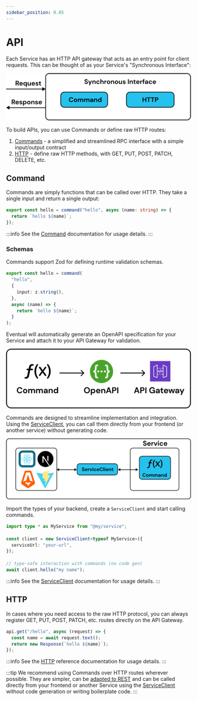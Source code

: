 ```yaml
---
sidebar_position: 0.05
---
```


# API

Each Service has an HTTP API gateway that acts as an entry point for client requests. This can be thought of as your Service's "Synchronous Interface":

![](../../assets/sync-interface.png)

To build APIs, you can use Commands or define raw HTTP routes:

1. [Commands](#commands) - a simplified and streamlined RPC interface with a simple input/output contract
2. [HTTP](#http) - define raw HTTP methods, with GET, PUT, POST, PATCH, DELETE, etc.

## Command

Commands are simply functions that can be called over HTTP. They take a single input and return a single output:

```ts
export const hello = command("hello", async (name: string) => {
  return `hello ${name}`;
});
```

:::info
See the [Command](../reference/api/command.md) documentation for usage details.
:::

### Schemas

Commands support Zod for defining runtime validation schemas.

```ts
export const hello = command(
  "hello",
  {
    input: z.string(),
  },
  async (name) => {
    return `hello ${name}`;
  }
);
```

Eventual will automatically generate an OpenAPI specification for your Service and attach it to your API Gateway for validation.

![](../../assets/command-openapi.png)

Commands are designed to streamline implementation and integration. Using the [ServiceClient](../reference/api/client.md), you can call them directly from your frontend (or another service) without generating code.

![](../../assets/service-client.png)

Import the types of your backend, create a `ServiceClient` and start calling commands.

```ts
import type * as MyService from "@my/service";

const client = new ServiceClient<typeof MyService>({
  serviceUrl: "your-url",
});

// type-safe interaction with commands (no code gen)
await client.hello("my name");
```

:::info
See the [ServiceClient](../reference/api/client.md) documentation for usage details.
:::

## HTTP

In cases where you need access to the raw HTTP protocol, you can always register GET, PUT, POST, PATCH, etc. routes directly on the API Gateway.

```ts
api.get("/hello", async (request) => {
  const name = await request.text();
  return new Response(`hello ${name}`);
});
```

:::info
See the [HTTP](../reference/api/http.md) reference documentation for usage details.
:::

:::tip
We recommend using Commands over HTTP routes wherever possible. They are simpler, can be [adapted to REST](../reference/api/command.md#expose-a-command-as-a-restful-api) and can be called directly from your frontend or another Service using the [ServiceClient](../reference/api/client.md) without code generation or writing boilerplate code.
:::

